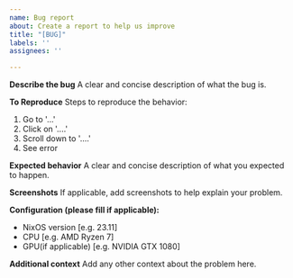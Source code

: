 ```yaml
---
name: Bug report
about: Create a report to help us improve
title: "[BUG]"
labels: ''
assignees: ''

---
```


**Describe the bug**
A clear and concise description of what the bug is.

**To Reproduce**
Steps to reproduce the behavior:
1. Go to '...'
2. Click on '....'
3. Scroll down to '....'
4. See error

**Expected behavior**
A clear and concise description of what you expected to happen.

**Screenshots**
If applicable, add screenshots to help explain your problem.

**Configuration (please fill if applicable):**
- NixOS version [e.g. 23.11]
- CPU [e.g. AMD Ryzen 7]
- GPU(if applicable) [e.g. NVIDIA GTX 1080]

**Additional context**
Add any other context about the problem here.
